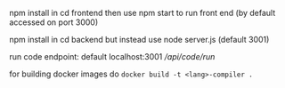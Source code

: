 npm install in cd frontend
then use npm start to run front end (by default accessed on port 3000)

npm install in cd backend 
but instead use node server.js (default 3001)

run code endpoint: default localhost:3001 */api/code/run*

for building docker images do ```docker build -t <lang>-compiler .```
